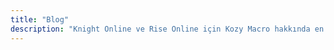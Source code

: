 ```yaml
---
title: "Blog"
description: "Knight Online ve Rise Online için Kozy Macro hakkında en son haberler, rehberler ve güncellemeler"
---
```

